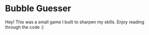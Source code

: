 # Bubble Guesser

Hey! This was a small game I built to sharpen my skills. Enjoy reading through the code :)
